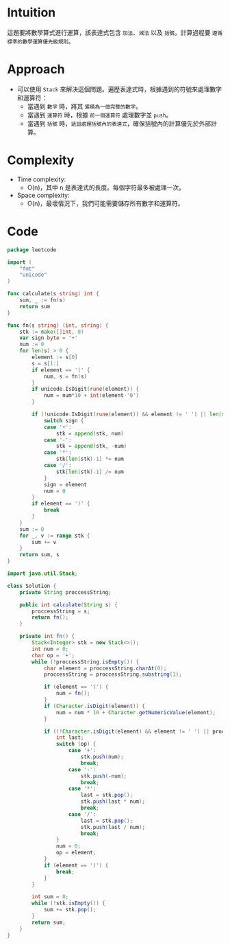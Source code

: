 # Intuition
這題要將數學算式進行運算，該表達式包含 `加法`、`減法` 以及 `括號`。計算過程要 `遵循標準的數學運算優先級規則`。

# Approach

- 可以使用 `Stack` 來解決這個問題。遍歷表達式時，根據遇到的符號來處理數字和運算符：
    - 當遇到 `數字` 時，將其 `累積為一個完整的數字`。
    - 當遇到 `運算符` 時，根據 `前一個運算符` 處理數字並 `push`。
    - 當遇到 `括號` 時，`遞迴處理括號內的表達式`，確保括號內的計算優先於外部計算。

# Complexity
- Time complexity:
    - O(n)，其中 n 是表達式的長度。每個字符最多被處理一次。
- Space complexity:
    - O(n)，最壞情況下，我們可能需要儲存所有數字和運算符。

# Code

```go
package leetcode

import (
	"fmt"
	"unicode"
)

func calculate(s string) int {
	sum, _ := fn(s)
	return sum
}

func fn(s string) (int, string) {
	stk := make([]int, 0)
	var sign byte = '+'
	num := 0
	for len(s) > 0 {
		element := s[0]
		s = s[1:]
		if element == '(' {
			num, s = fn(s)
		}
		if unicode.IsDigit(rune(element)) {
			num = num*10 + int(element-'0')
		}

		if (!unicode.IsDigit(rune(element)) && element != ' ') || len(s) == 0 {
			switch sign {
			case '+':
				stk = append(stk, num)
			case '-':
				stk = append(stk, -num)
			case '*':
				stk[len(stk)-1] *= num
			case '/':
				stk[len(stk)-1] /= num
			}
			sign = element
			num = 0
		}
		if element == ')' {
			break
		}
	}
	sum := 0
	for _, v := range stk {
		sum += v
	}
	return sum, s
}
```

```java
import java.util.Stack;

class Solution {
    private String proccessString;

    public int calculate(String s) {
        proccessString = s;
        return fn();
    }

    private int fn() {
        Stack<Integer> stk = new Stack<>();
        int num = 0;
        char op = '+';
        while (!proccessString.isEmpty()) {
            char element = proccessString.charAt(0);
            proccessString = proccessString.substring(1);

            if (element == '(') {
                num = fn();
            }
            if (Character.isDigit(element)) {
                num = num * 10 + Character.getNumericValue(element);
            }

            if ((!Character.isDigit(element) && element != ' ') || proccessString.isEmpty()) {
                int last;
                switch (op) {
                    case '+':
                        stk.push(num);
                        break;
                    case '-':
                        stk.push(-num);
                        break;
                    case '*':
                        last = stk.pop();
                        stk.push(last * num);
                        break;
                    case '/':
                        last = stk.pop();
                        stk.push(last / num);
                        break;
                }
                num = 0;
                op = element;
            }
            if (element == ')') {
                break;
            }
        }

        int sum = 0;
        while (!stk.isEmpty()) {
            sum += stk.pop();
        }
        return sum;
    }
}
```